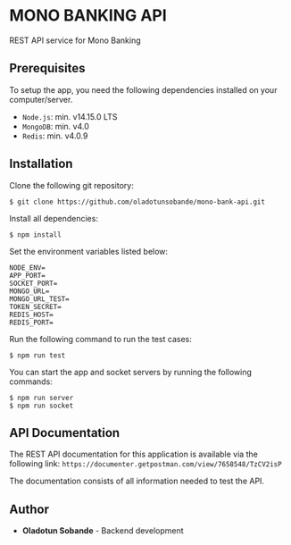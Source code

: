 # MONO BANKING API

REST API service for Mono Banking

## Prerequisites

To setup the app, you need the following dependencies installed on your computer/server.

- `Node.js`: min. v14.15.0 LTS
- `MongoDB`: min. v4.0
- `Redis`: min. v4.0.9

## Installation

Clone the following git repository:

```
$ git clone https://github.com/oladotunsobande/mono-bank-api.git
```

Install all dependencies:
```
$ npm install
```

Set the environment variables listed below:
```
NODE_ENV=
APP_PORT=
SOCKET_PORT=
MONGO_URL=
MONGO_URL_TEST=
TOKEN_SECRET=
REDIS_HOST=
REDIS_PORT=
```

Run the following command to run the test cases:
```
$ npm run test
```

You can start the app and socket servers by running the following commands:
```
$ npm run server
$ npm run socket
```

## API Documentation

The REST API documentation for this application is available via the following link:
`https://documenter.getpostman.com/view/7658548/TzCV2isP`

The documentation consists of all information needed to test the API.

## Author

* **Oladotun Sobande** - Backend development